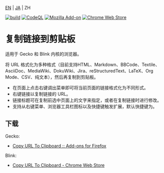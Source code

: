 [EN](./README.md) | [JA](./README.ja.md) | ZH

[![build](https://github.com/asamuzaK/url2clipboard/workflows/build/badge.svg)](https://github.com/asamuzaK/url2clipboard/actions?query=workflow%3Abuild)
[![CodeQL](https://github.com/asamuzaK/url2clipboard/workflows/CodeQL/badge.svg)](https://github.com/asamuzaK/url2clipboard/actions?query=workflow%3ACodeQL)
[![Mozilla Add-on](https://img.shields.io/amo/v/url2clipboard@asamuzak.jp.svg)](https://addons.mozilla.org/firefox/addon/url2clipboard/)
[![Chrome Web Store](https://img.shields.io/chrome-web-store/v/miancenhdlkbmjmhlginhaaepbdnlllc.svg)](https://chrome.google.com/webstore/detail/copy-url-to-clipboard/miancenhdlkbmjmhlginhaaepbdnlllc)

# 复制链接到剪贴板

适用于 Gecko 和 Blink 内核的浏览器。

将 URL 格式化为多种格式（目前支持HTML、Markdown、BBCode、Textile、AsciiDoc、MediaWiki、DokuWiki、Jira、reStructuredText、LaTeX、Org Mode、CSV、纯文本），然后再复制到剪贴板。

* 在页面上点击右键调出菜单即可将当前页面的链接格式化为不同形式。
* 右键链接以复制链接的 URL。
* 链接标题可在复制前选中页面上的文字来指定，或者在复制链接时进行修改。
* 支持从右键菜单、浏览器工具栏图标以及快捷键触发扩展，默认快捷键为。

## 下载

Gecko:
* [Copy URL To Clipboard :: Add-ons for Firefox](https://addons.mozilla.org/firefox/addon/url2clipboard/ "Copy URL To Clipboard :: Firefox 附加组件")

Blink:
* [Copy URL To Clipboard - Chrome Web Store](https://chrome.google.com/webstore/detail/copy-url-to-clipboard/miancenhdlkbmjmhlginhaaepbdnlllc "Copy URL To Clipboard - Chrome 网上应用店")
